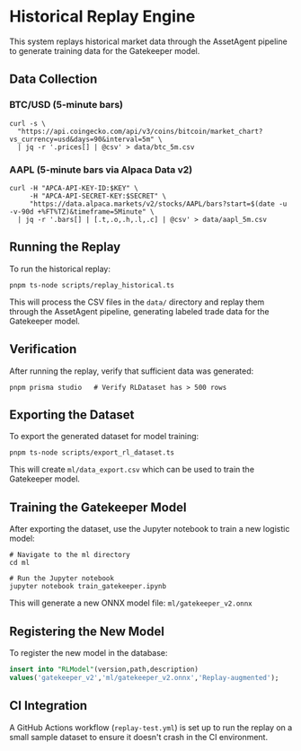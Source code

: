 # Historical Replay Engine

This system replays historical market data through the AssetAgent pipeline to generate training data for the Gatekeeper model.

## Data Collection

### BTC/USD (5-minute bars)
```
curl -s \
  "https://api.coingecko.com/api/v3/coins/bitcoin/market_chart?vs_currency=usd&days=90&interval=5m" \
  | jq -r '.prices[] | @csv' > data/btc_5m.csv
```

### AAPL (5-minute bars via Alpaca Data v2)
```
curl -H "APCA-API-KEY-ID:$KEY" \
     -H "APCA-API-SECRET-KEY:$SECRET" \
     "https://data.alpaca.markets/v2/stocks/AAPL/bars?start=$(date -u -v-90d +%FT%TZ)&timeframe=5Minute" \
  | jq -r '.bars[] | [.t,.o,.h,.l,.c] | @csv' > data/aapl_5m.csv
```

## Running the Replay

To run the historical replay:

```
pnpm ts-node scripts/replay_historical.ts
```

This will process the CSV files in the `data/` directory and replay them through the AssetAgent pipeline, generating labeled trade data for the Gatekeeper model.

## Verification

After running the replay, verify that sufficient data was generated:

```
pnpm prisma studio   # Verify RLDataset has > 500 rows
```

## Exporting the Dataset

To export the generated dataset for model training:

```
pnpm ts-node scripts/export_rl_dataset.ts
```

This will create `ml/data_export.csv` which can be used to train the Gatekeeper model.

## Training the Gatekeeper Model

After exporting the dataset, use the Jupyter notebook to train a new logistic model:

```
# Navigate to the ml directory
cd ml

# Run the Jupyter notebook
jupyter notebook train_gatekeeper.ipynb
```

This will generate a new ONNX model file: `ml/gatekeeper_v2.onnx`

## Registering the New Model

To register the new model in the database:

```sql
insert into "RLModel"(version,path,description)
values('gatekeeper_v2','ml/gatekeeper_v2.onnx','Replay-augmented');
```

## CI Integration

A GitHub Actions workflow (`replay-test.yml`) is set up to run the replay on a small sample dataset to ensure it doesn't crash in the CI environment. 